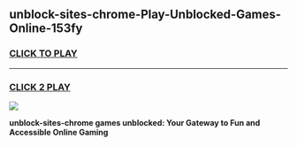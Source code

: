 
## unblock-sites-chrome-Play-Unblocked-Games-Online-153fy
<h3>
<a href="https://premium76.site?title=unblock-sites-chrome&ref=25A">CLICK TO PLAY</a></h3>
<hr>

<h3>
<a href="https://premium76.site?title=unblock-sites-chrome&ref=25A">CLICK 2 PLAY</a>
  
</h3>

<a href="https://premium76.site?title=unblock-sites-chrome&ref=25A"><img src="https://clearcache.store/games.png"></a>


**unblock-sites-chrome games unblocked: Your Gateway to Fun and Accessible Online Gaming**
